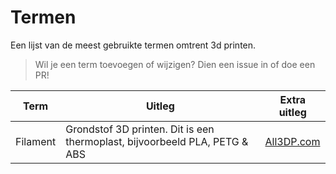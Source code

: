 # Termen
Een lijst van de meest gebruikte termen omtrent 3d printen.
> Wil je een term toevoegen of wijzigen? Dien een issue in of doe een PR!

|Term|Uitleg|Extra uitleg| 
|--|--|--|
| Filament| Grondstof 3D printen. Dit is een thermoplast, bijvoorbeeld PLA, PETG & ABS |[All3DP.com](https://all3dp.com/1/3d-printing-terms-terminology-glossary/#filament)

